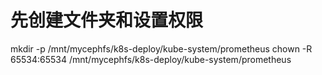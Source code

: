 # 先创建文件夹和设置权限

mkdir -p /mnt/mycephfs/k8s-deploy/kube-system/prometheus
chown -R 65534:65534 /mnt/mycephfs/k8s-deploy/kube-system/prometheus

